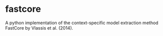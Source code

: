 # fastcore
A python implementation of the context-specific model extraction method FastCore by Vlassis et al. (2014).
